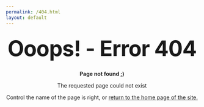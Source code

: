 ```yaml
---
permalink: /404.html
layout: default
---
```


<style type="text/css" media="screen">
  .container {
    margin: 10px auto;
    max-width: 600px;
    text-align: center;
  }
  h1 {
    margin: 30px 0;
    font-size: 4em;
    line-height: 1;
    letter-spacing: -1px;
  }
</style>

<div class="container">
  <h1>Ooops! - Error 404</h1>

  <p><strong>Page not found ;)</strong></p>
  <p>The requested page could not exist</p>
  <p>Control the name of the page is right, or <a href="http://localhost:4000/">return to the home page of the site.</a></p>
</div>
